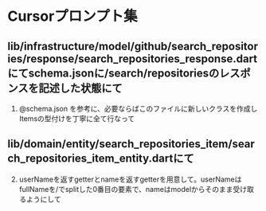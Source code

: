 # Cursorプロンプト集
## lib/infrastructure/model/github/search_repositories/response/search_repositories_response.dartにてschema.jsonに/search/repositoriesのレスポンスを記述した状態にて
1. @schema.json を参考に、必要ならばこのファイルに新しいクラスを作成しItemsの型付けを丁寧に全て行なって

## lib/domain/entity/search_repositories_item/search_repositories_item_entity.dartにて
2. userNameを返すgetterとnameを返すgetterを用意して。userNameはfullNameを/でsplitした0番目の要素で、nameはmodelからそのまま受け取るようにして